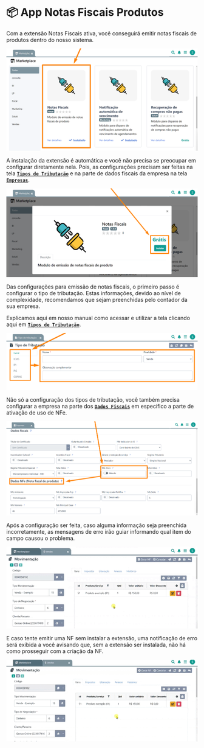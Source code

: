 # 📦 App Notas Fiscais Produtos

Com a extensão Notas Fiscais ativa, você conseguirá emitir notas fiscais de produtos dentro do nosso sistema.

![](/erp-v2/assets/marketplace/go_notas_fiscais_produtos/tela_marketplace_go_nf_produto_inicio.png)

A instalação da extensão é automática e você não precisa se preocupar em configurar diretamente nela. Pois, as configurações precisam ser feitas na tela [**`Tipos de Tributação`**](/erp-v2/funcionalidades/fiscal/tipo_tributacao.md) e na parte de dados fiscais da empresa na tela [**`Empresas`**](/erp-v2/funcionalidades/parametrizacoes/empresas.md).

![](/erp-v2/assets/marketplace/go_notas_fiscais_produtos/tela_marketplace_go_nf_produto_instalar.png)

Das configurações para emissão de notas fiscais, o primeiro passo é configurar o tipo de tributação. Estas informações, devido ao nível de complexidade, recomendamos que sejam preenchidas pelo contador da sua empresa.

Explicamos aqui em nosso manual como acessar e utilizar a tela clicando aqui em [**`Tipos de Tributação`**](/erp-v2/funcionalidades/fiscal/tipo_tributacao.md). 

![Tela para configuração do Tipo de Tributação](/erp-v2/assets/marketplace/go_notas_fiscais_produtos/tela_marketplace_go_nf_produto_tela_tipos_tributacao.png)

Não só a configuração dos tipos de tributação, você também precisa configurar a empresa na parte dos [**`Dados Fiscais`**](https://docs.gestao.plus/erp-v2/funcionalidades/parametrizacoes/empresas#nfe-ativo) em específico a parte de ativação de uso de NFe.

![Tela para configuração da Empresa](/erp-v2/assets/marketplace/go_notas_fiscais_produtos/tela_marketplace_go_nf_produto_tela_empresas.png)

Após a configuração ser feita, caso alguma informação seja preenchida incorretamente, as mensagens de erro irão guiar informando qual item do campo causou o problema.

![](/erp-v2/assets/marketplace/go_notas_fiscais_produtos/tela_marketplace_go_nf_produto_venda_erro1.gif)

E caso tente emitir uma NF sem instalar a extensão, uma notificação de erro será exibida a você avisando que, sem a extensão ser instalada, não há como prosseguir com a criação da NF.

![](/erp-v2/assets/marketplace/go_notas_fiscais_produtos/tela_marketplace_go_nf_produto_venda_erro2.gif)